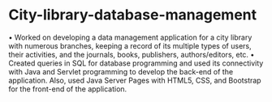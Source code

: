# City-library-database-management
• Worked on developing a data management application for a city library with numerous branches, keeping a record of its multiple types of users, their activities, and the journals, books, publishers, authors/editors, etc. • Created queries in SQL for database programming and used its connectivity with Java and Servlet programming to develop the back-end of the application. Also, used Java Server Pages with HTML5, CSS, and Bootstrap for the front-end of the application.
